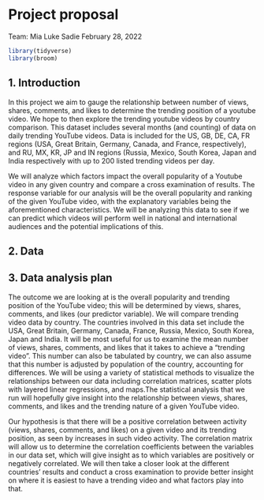 Project proposal
================
Team: Mia Luke Sadie
February 28, 2022

``` r
library(tidyverse)
library(broom)
```

## 1. Introduction

In this project we aim to gauge the relationship between number of
views, shares, comments, and likes to determine the trending position of
a youtube video. We hope to then explore the trending youtube videos by
country comparison. This dataset includes several months (and counting)
of data on daily trending YouTube videos. Data is included for the US,
GB, DE, CA, FR regions (USA, Great Britain, Germany, Canada, and France,
respectively), and RU, MX, KR, JP and IN regions (Russia, Mexico, South
Korea, Japan and India respectively with up to 200 listed trending
videos per day.

We will analyze which factors impact the overall popularity of a Youtube
video in any given country and compare a cross examination of results.
The response variable for our analysis will be the overall popularity
and ranking of the given YouTube video, with the explanatory variables
being the aforementioned characteristics. We will be analyzing this data
to see if we can predict which videos will perform well in national and
international audiences and the potential implications of this.

## 2. Data

## 3. Data analysis plan

The outcome we are looking at is the overall popularity and trending
position of the YouTube video; this will be determined by views, shares,
comments, and likes (our predictor variable). We will compare trending
video data by country. The countries involved in this data set include
the USA, Great Britain, Germany, Canada, France, Russia, Mexico, South
Korea, Japan and India. It will be most useful for us to examine the
mean number of views, shares, comments, and likes that it takes to
achieve a “trending video”. This number can also be tabulated by
country, we can also assume that this number is adjusted by population
of the country, accounting for differences. We will be using a variety
of statistical methods to visualize the relationships between our data
including correlation matrices, scatter plots with layered linear
regressions, and maps.The statistical analysis that we run will
hopefully give insight into the relationship between views, shares,
comments, and likes and the trending nature of a given YouTube video.

Our hypothesis is that there will be a positive correlation between
activity (views, shares, comments, and likes) on a given video and its
trending position, as seen by increases in such video activity. The
correlation matrix will allow us to determine the correlation
coefficients between the variables in our data set, which will give
insight as to which variables are positively or negatively correlated.
We will then take a closer look at the different countries’ results and
conduct a cross examination to provide better insight on where it is
easiest to have a trending video and what factors play into that.
